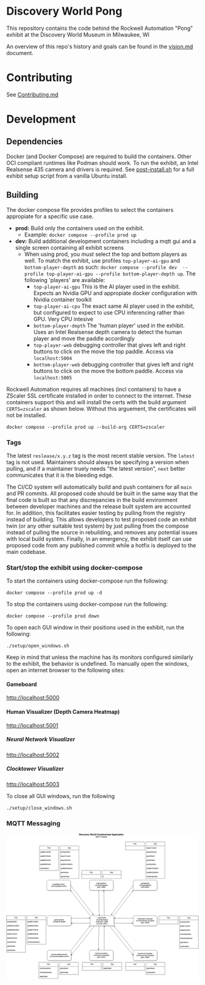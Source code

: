 # Discovery World Pong
This repository contains the code behind the Rockwell Automation "Pong" exhibit at the Discovery World Museum in Milwaukee, WI

An overview of this repo's history and goals can be found in the [vision.md](/docs/vision.md) document.

# Contributing
See [Contributing.md](CONTRIBUTING.md)

# Development
## Dependencies
Docker (and Docker Compose) are required to build the containers.
Other OCI compliant runtimes like Podman should work.
To run the exhibit, an Intel Realsense 435 camera and drivers is required.
See [post-install.sh](setup/post-install.sh) for a full exhibit setup script from a vanilla Ubuntu install.

## Building
The docker compose file provides profiles to select the containers appropiate
for a specific use case.

- **prod:** Build only the containers used on the exhibit.
    - Example: `docker compose --profile prod up`
- **dev:** Build additional development containers including a mqtt gui and a 
           single screen containing all exhibit screens
    - When using prod, you _must_ select the top and bottom players as well.
            To match the exhibit, use profiles `top-player-ai-gpu` and 
            `bottom-player-depth` as such: `docker compose --profile dev 
            --profile top-player-ai-gpu --profile bottom-player-depth up`. 
            The following 'players' are available:
        - `top-player-ai-gpu` This is the AI player used in the exhibit. Expects
            an Nvidia GPU and appropiate docker configuration with Nvidia
            container toolkit
        - `top-player-ai-cpu` The exact same AI player used in the exhibit, but
            configured to expect to use CPU inferencing rather than GPU. Very
            CPU intesive
        - `bottom-player-depth` The 'human player' used in the exhibit. Uses
            an Intel Realsense depth camera to detect the human player and move
            the paddle accordingly
        - `top-player-web` debugging controller that gives left and right
            buttons to click on the move the top paddle. Access via 
            `localhost:5004`
        - `bottom-player-web` debugging controller that gives left and right
            buttons to click on the move the bottom paddle. Access via 
            `localhost:5005`

Rockwell Automation requires all machines (incl containers) to have a ZScaler
SSL certificate installed in order to connect to the internet. These containers
support this and will install the certs with the build argument `CERTS=zscaler`
as shown below. Without this arguement, the certificates will not be installed.
```
docker compose --profile prod up --build-arg CERTS=zscaler
```

### Tags
The latest `reslease/x.y.z` tag is the most recent stable version. 
The `latest` tag is not used.
Maintainers should always be specifying a version when pulling, and if a maintainer truely needs
"the latest version", `next` better communicates that it is the bleeding edge.

The CI/CD system will automatically build and push containers for all `main` and PR commits.
All proposed code should be built in the same way that the final code is built so that any 
discrepancies in the build environment between developer machines and the release built system are 
accounted for.
In addition, this facilitates easier testing by pulling from the registry instead of building. 
This allows developers to test proposed code an exhibit twin (or any other suitable test system) by
just pulling from the compose instead of pulling the source in rebuilding, and removes any potential
issues with local build system.
Finally, in an emergency, the exhibit itself can use proposed code from any published commit while a
hotfix is deployed to the main codebase.

### Start/stop the exhibit using docker-compose
To start the containers using docker-compose run the following:
```
docker compose --profile prod up -d
```
To stop the containers using docker-compose run the following:
```
docker compose --profile prod down
```

To open each GUI window in their positions used in the exhibit, run the following:
```
./setup/open_windows.sh
```
Keep in mind that unless the machine has its monitors configured similarly to the exhibit, the behavior is undefined.
To manually open the windows, open an internet browser to the following sites:
#### Gameboard
[http://localhost:5000](http://localhost:5000)
#### Human Visualizer (Depth Camera Heatmap)
[http://localhost:5001](http://localhost:5001)
##### Neural Network Visualizer
[http://localhost:5002](http://localhost:5002)
##### Clocktower Visualizer
[http://localhost:5003](http://localhost:5003)

To close all GUI windows, run the following
```
./setup/close_windows.sh
```


### MQTT Messaging
![MQTT Messaging Diagram](/docs/assets/mqtt_messaging_diagram.png "MQTT Messaging Diagram")
